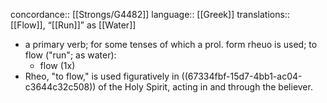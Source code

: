 concordance:: [[Strongs/G4482]] 
language:: [[Greek]] 
translations:: [[Flow]], “[[Run]]” as [[Water]]

- a primary verb; for some tenses of which a prol. form rheuo is used; to flow ("run"; as water):
	- flow (1x)
- Rheo, "to flow," is used figuratively in ((67334fbf-15d7-4bb1-ac04-c3644c32c508)) of the Holy Spirit, acting in and through the believer.